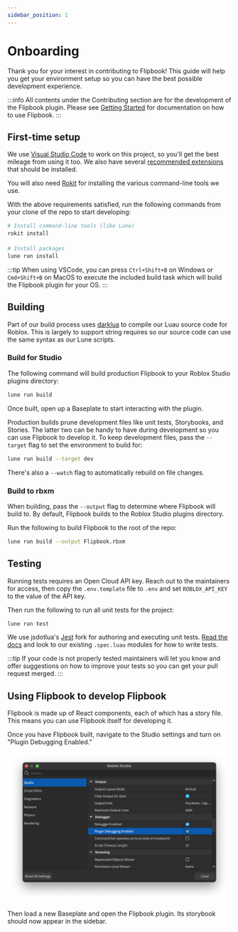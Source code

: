 ```yaml
---
sidebar_position: 1
---
```


# Onboarding

Thank you for your interest in contributing to Flipbook! This guide will help you get your environment setup so you can have the best possible development experience.

:::info
All contents under the Contributing section are for the development of the Flipbook plugin. Please see [Getting Started](/docs/intro) for documentation on how to use Flipbook.
:::

## First-time setup

We use [Visual Studio Code](https://code.visualstudio.com/) to work on this project, so you'll get the best mileage from using it too. We also have several [recommended extensions](https://github.com/flipbook-labs/flipbook/blob/main/.vscode/extensions.json) that should be installed.

You will also need [Rokit](https://github.com/rojo-rbx/rokit/) for installing the various command-line tools we use.

With the above requirements satisfied, run the following commands from your clone of the repo to start developing:

```sh
# Install command-line tools (like Lune)
rokit install

# Install packages
lune run install
```

:::tip
When using VSCode, you can press `Ctrl+Shift+B` on Windows or `Cmd+Shift+B` on MacOS to execute the included build task which will build the Flipbook plugin for your OS.
:::

## Building

Part of our build process uses [darklua](https://github.com/seaofvoices/darklua) to compile our Luau source code for Roblox. This is largely to support string requires so our source code can use the same syntax as our Lune scripts.

### Build for Studio

The following command will build production Flipbook to your Roblox Studio plugins directory:

```sh
lune run build
```

Once built, open up a Baseplate to start interacting with the plugin.

Production builds prune development files like unit tests, Storybooks, and Stories. The latter two can be handy to have during development so you can use Flipbook to develop it. To keep development files, pass the `--target` flag to set the environment to build for:

```sh
lune run build --target dev
```

There's also a `--watch` flag to automatically rebuild on file changes.

### Build to rbxm

When building, pass the `--output` flag to determine where Flipbook will build to. By default, Flipbook builds to the Roblox Studio plugins directory.

Run the following to build Flipbook to the root of the repo:

```sh
lune run build --output Flipbook.rbxm
```

## Testing

Running tests requires an Open Cloud API key. Reach out to the maintainers for access, then copy the `.env.template` file to `.env` and set `ROBLOX_API_KEY` to the value of the API key.

Then run the following to run all unit tests for the project:

```sh
lune run test
```

We use jsdotlua's [Jest](https://github.com/jsdotlua/jest-lua) fork for authoring and executing unit tests. [Read the docs](https://jsdotlua.github.io/jest-lua/) and look to our existing `.spec.luau` modules for how to write tests.

:::tip
If your code is not properly tested maintainers will let you know and offer suggestions on how to improve your tests so you can get your pull request merged.
:::

## Using Flipbook to develop Flipbook

Flipbook is made up of React components, each of which has a story file. This means you can use Flipbook itself for developing it.

Once you have Flipbook built, navigate to the Studio settings and turn on "Plugin Debugging Enabled."

![Screenshot of the Studio settings showing the Plugin Debugging Enabled option](./plugin-debugging-enabled.png)

Then load a new Baseplate and open the Flipbook plugin. Its storybook should now appear in the sidebar.
